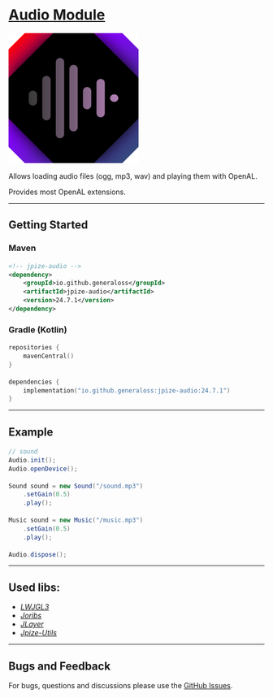 # [Audio Module](https://github.com/generaloss/jpize-audio)
![logo](logo.svg)

Allows loading audio files (ogg, mp3, wav) and playing them with OpenAL.

Provides most OpenAL extensions.


---

## Getting Started

### Maven
```xml
<!-- jpize-audio -->
<dependency>
    <groupId>io.github.generaloss</groupId>
    <artifactId>jpize-audio</artifactId>
    <version>24.7.1</version>
</dependency>
```
### Gradle (Kotlin)
```kotlin
repositories {
    mavenCentral()
}

dependencies {
    implementation("io.github.generaloss:jpize-audio:24.7.1")
}
```

---

## Example
``` java
// sound
Audio.init();
Audio.openDevice();

Sound sound = new Sound("/sound.mp3")
    .setGain(0.5)
    .play();
    
Music sound = new Music("/music.mp3")
    .setGain(0.5)
    .play();

Audio.dispose();
```

---

## Used libs:
* *[LWJGL3](https://github.com/LWJGL/lwjgl3)*
* *[Joribs](https://github.com/ymnk/jorbis)*
* *[JLayer](https://github.com/umjammer/jlayer)*
* *[Jpize-Utils](https://github.com/generaloss/jpize-utils)*

---

## Bugs and Feedback
For bugs, questions and discussions please use the [GitHub Issues](https://github.com/generaloss/jpize-audio/issues).